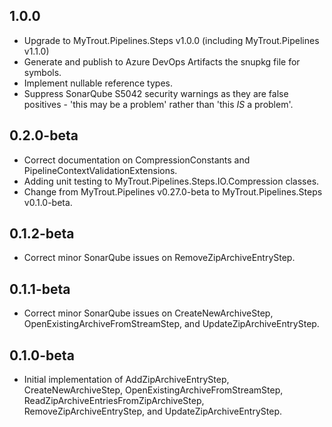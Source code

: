 ## 1.0.0
- Upgrade to MyTrout.Pipelines.Steps v1.0.0 (including MyTrout.Pipelines v1.1.0)
- Generate and publish to Azure DevOps Artifacts the snupkg file for symbols.
- Implement nullable reference types.
- Suppress SonarQube S5042 security warnings as they are false positives - 'this may be a problem' rather than 'this *IS* a problem'.

## 0.2.0-beta
- Correct documentation on CompressionConstants and PipelineContextValidationExtensions.
- Adding unit testing to MyTrout.Pipelines.Steps.IO.Compression classes.
- Change from MyTrout.Pipelines v0.27.0-beta to MyTrout.Pipelines.Steps v0.1.0-beta.

## 0.1.2-beta
- Correct minor SonarQube issues on RemoveZipArchiveEntryStep.

## 0.1.1-beta
- Correct minor SonarQube issues on CreateNewArchiveStep, OpenExistingArchiveFromStreamStep, and UpdateZipArchiveEntryStep.

## 0.1.0-beta
- Initial implementation of AddZipArchiveEntryStep, CreateNewArchiveStep, OpenExistingArchiveFromStreamStep, ReadZipArchiveEntriesFromZipArchiveStep, RemoveZipArchiveEntryStep, and UpdateZipArchiveEntryStep.